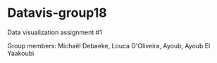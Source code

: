 # Datavis-group18
Data visualization assignment #1 

Group members: Michaël Debaeke, Louca D'Oliveira, Ayoub, Ayoub El Yaakoubi

